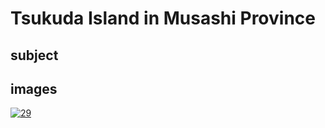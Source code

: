 # Tsukuda Island in Musashi Province

## subject

## images

[![29](https://upload.wikimedia.org/wikipedia/commons/thumb/c/cf/Tsukada_Island_in_the_Musashi_province.jpg/290px-Tsukada_Island_in_the_Musashi_province.jpg)](https://en.wikipedia.org/wiki/File:Tsukada_Island_in_the_Musashi_province.jpg)
